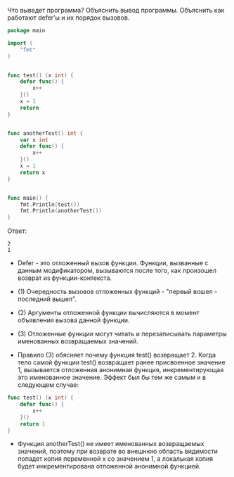 Что выведет программа? Объяснить вывод программы. Объяснить как работают defer’ы и их порядок вызовов.

```go
package main

import (
	"fmt"
)


func test() (x int) {
	defer func() {
		x++
	}()
	x = 1
	return
}


func anotherTest() int {
	var x int
	defer func() {
		x++
	}()
	x = 1
	return x
}


func main() {
	fmt.Println(test())
	fmt.Println(anotherTest())
}
```

Ответ:
```
2
1

```
- Defer - это отложенный вызов функции. Функции, вызванные с данным модификатором, вызываются после того, как произошел возврат из функции-контекста.
- (1) Очередность вызовов отложенных функций - "первый вошел - последний вышел".
- (2) Аргументы отложенной функции вычисляются в момент объявления вызова данной функции.
- (3) Отложенные функции могут читать и перезаписывать параметры именованных возвращаемых значений.

- Правило (3) обясняет почему функция test() возвращает 2. Когда тело самой функции test() возвращает ранее присвоенное значение 1, вызывается отложенная анонимная функция, инкрементирующая это именованное значение. Эффект был бы тем же самым и в следующем случае:

```go
func test() (x int) {
	defer func() {
		x++
	}()
	return 1
}
```
- Функция anotherTest() не имеет именованных возвращаемых значений, поэтому при возврате во внешнюю область видимости попадет копия переменной х со значением 1, а локальная копия будет инкрементирована отложенной анонимной функцией.